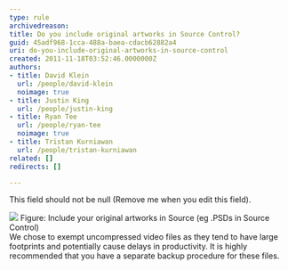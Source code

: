```yaml
---
type: rule
archivedreason: 
title: Do you include original artworks in Source Control?
guid: 45adf968-1cca-488a-baea-cdacb62882a4
uri: do-you-include-original-artworks-in-source-control
created: 2011-11-18T03:52:46.0000000Z
authors:
- title: David Klein
  url: /people/david-klein
  noimage: true
- title: Justin King
  url: /people/justin-king
- title: Ryan Tee
  url: /people/ryan-tee
  noimage: true
- title: Tristan Kurniawan
  url: /people/tristan-kurniawan
related: []
redirects: []

---
```


This field should not be null (Remove me when you edit this field). 
<!--endintro-->
![](include_artworks_in_source.gif) Figure: Include your original artworks in Source (eg .PSDs in Source Control)  
We chose to exempt uncompressed video files as they tend to have large footprints and potentially cause delays in productivity. It is highly recommended that you have a separate backup procedure for these files.
